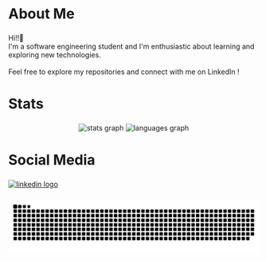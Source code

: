 <h1 align="left">About Me</h1>

###

<p align="left">Hi!!👋<br>I'm a software engineering student and I'm enthusiastic about learning and exploring new technologies.<br><br>Feel free to explore my repositories and connect with me on LinkedIn !</p>

###

<h1 align="left">Stats</h1>

###

<div align="center">
  <img src="https://github-readme-stats.vercel.app/api?username=theusalvesn&hide_title=false&hide_rank=false&show_icons=true&include_all_commits=true&count_private=true&disable_animations=false&theme=dark&locale=en&hide_border=false&order=1" height="150" alt="stats graph"  />
  <img src="https://github-readme-stats.vercel.app/api/top-langs?username=theusalvesn&locale=en&hide_title=false&layout=compact&card_width=320&langs_count=5&theme=dark&hide_border=false&order=2" height="150" alt="languages graph"  />
</div>

###

<h1 align="left">Social Media</h1>

###

<div align="left">
  <a href="https://www.linkedin.com/in/dev-alvesmatheus/" target="_blank">
    <img src="https://raw.githubusercontent.com/maurodesouza/profile-readme-generator/master/src/assets/icons/social/linkedin/default.svg" width="52" height="40" alt="linkedin logo"  />
  </a>
</div>

###

<img src="https://raw.githubusercontent.com/theusalvesn/theusalvesn/output/snake.svg" alt="Snake animation" />

###
